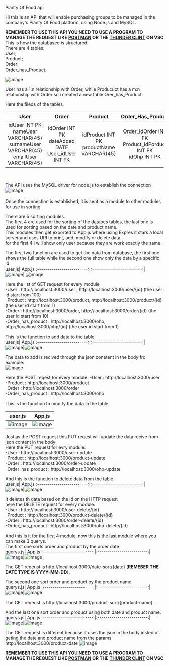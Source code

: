Planty Of Food api

Hi this is an API that will enable purchasing groups to be managed in the company's Planty Of Food platform, using Node.js and MySQL.

**REMEMBER TO USE THIS API YOU NEED TO USE A PROGRAM TO MANAGE THE REQUEST LIKE [POSTMAN](https://www.postman.com) OR THE [THUNDER CLINT](https://www.thunderclient.com) ON VSC** <br />
This is how the databased is structured. <br />
There are 4 tables:<br />
User;<br />
Product;<br />
Order;<br />
Order_has_Product.<br />

![image](https://github.com/Lokze/Planty-Of-Food-api/assets/51636003/6233eba6-9e80-49bc-bce7-aebad89da874=100)<br />

User has a 1:n relationship with Order, while Producuct has a m:n relationship with Order so i created a new table Orer_has_Product.<br />

Here the fileds of the tables

User       |  Order |  Product |  Order_Has_Product
:-------------------------:|:-------------------------:|:-------------------------:|:-------------------------:
idUser INT PK<br />nameUser VARCHAR(45)<br />surnameUser VARCHAR(45)<br /> emailUser VARCHAR(45) | idOrder INT PK<br />dateAdded DATE<br /> User_idUser INT FK | idProduct INT PK <br /> productName VARCHAR(45)| Order_idOrder INT FK <br /> Product_idPorduct INT FK <br /> idOhp INT PK
<br /> 

The API uses the MySQL driver for node.js to establish the connection <br /> 
![image](https://github.com/Lokze/Planty-Of-Food-api/assets/51636003/e2113b61-057b-4154-9a4e-36a556733960)<br /> 
<br /> 
Once the connection is established, it is sent as a module to other modules for use in sorting.<br /> 

There are 5 sorting modules.<br /> 
The first 4 are  used for the sorting of the databes tables, the last one is used for sorting based on the date and product name.<br /> 
This modules then get exported to App.js where using Expres it stars a local server and uses URI to print, add, modify or delete data.<br /> 
for the first 4 i will show only user because they are work exactly the same.<br /> 

The first two function are used to get the data from database, the first one shows the full table while the second one show only the data by a specific id<br /> 
user.js| App.js
:-------------------------:|:-------------------------:|
![image](https://github.com/Lokze/Planty-Of-Food-api/assets/51636003/c856e3f0-001a-4381-9309-039fa172b68f)| ![image](https://github.com/Lokze/Planty-Of-Food-api/assets/51636003/e77f4913-62d3-4446-9fe6-e187e4c39f46)

Here the list of GET request for every module<br /> 
-User : http://localhost:3000/user ,  http://localhost:3000/user/{id} (the user id start from 100)<br />
-Product : http://localhost:3000/product,  http://localhost:3000/product/{id} (the user id start from 1)<br />
-Order : http://localhost:3000/order,  http://localhost:3000/order/{id} (the user id start from 10)<br />
-Order_has_product : http://localhost:3000/ohp,  http://localhost:3000/ohp/{id} (the user id start from 1)<br />


This is the function to add data to the table<br />
user.js| App.js
:-------------------------:|:-------------------------:|
![image](https://github.com/Lokze/Planty-Of-Food-api/assets/51636003/06764968-d127-4572-bb00-68becdeae52b)|![image](https://github.com/Lokze/Planty-Of-Food-api/assets/51636003/b2b4f6af-b67e-4b2a-a62d-ccff56c0a7f9)

The data to add is recived through the json conetent in the body fro example:<br />
![image](https://github.com/Lokze/Planty-Of-Food-api/assets/51636003/50665c4c-c556-46b0-99db-b078ea453119)

Here the POST reqest for every module:
-User : http://localhost:3000/user <br />
-Product : http://localhost:3000/product <br />
-Order : http://localhost:3000/order <br />
-Order_has_product : http://localhost:3000/ohp <br />

This is the function to modify the data in the table<br />

user.js| App.js
:-------------------------:|:-------------------------:|
![image](https://github.com/Lokze/Planty-Of-Food-api/assets/51636003/20799298-90ab-470e-8939-a1231ec54051)|![image](https://github.com/Lokze/Planty-Of-Food-api/assets/51636003/290a3c91-5e48-4bea-8f64-61405343f28e)

Just as the POST request this PUT reqest will update the data recive from json content in the body<br />
Here the PUT request for evry module:<br />
-User : http://localhost:3000/user-update <br />
-Product : http://localhost:3000/product-update <br />
-Order : http://localhost:3000/order-update <br />
-Order_has_product : http://localhost:3000/ohp-update <br />

And this is the function to delete data from the table.<br />
user.js| App.js
:-------------------------:|:-------------------------:|
![image](https://github.com/Lokze/Planty-Of-Food-api/assets/51636003/7fa72d56-40ca-4d6c-8201-59df25ace00b)|![image](https://github.com/Lokze/Planty-Of-Food-api/assets/51636003/2ff8faf0-2f25-4d71-8b6a-f05017947d45)

It deletes th data based on the id on the HTTP request<br />
here the DELETE request for every module:<br />
-User : http://localhost:3000/user-delete/{id} <br />
-Product : http://localhost:3000/product-delete/{id} <br />
-Order : http://localhost:3000/order-delete/{id} <br />
-Order_has_product : http://localhost:3000/ohp-delete/{id} <br />

And this is it for the first 4 module, now this is the last module where you can make 3 querys. <br />
The first one sorts order and product by the order date <br />
querys.js| App.js
:-------------------------:|:-------------------------:|
![image](https://github.com/Lokze/Planty-Of-Food-api/assets/51636003/ba3e6ca1-f386-47ef-8fe0-fd22496c5a97)|![image](https://github.com/Lokze/Planty-Of-Food-api/assets/51636003/554f84df-48b1-4a31-bd92-9960896660bd)

The GET reqeust is  http://localhost:3000/date-sort/{date}  (**REMEBER THE DATE TYPE IS YYYY-MM-DD**). <br />

The second one sort order and product by the product name <br />
querys.js| App.js
:-------------------------:|:-------------------------:|
![image](https://github.com/Lokze/Planty-Of-Food-api/assets/51636003/32ee6b6f-08b8-46bf-b2f8-dc221797fc37)|![image](https://github.com/Lokze/Planty-Of-Food-api/assets/51636003/bfb16a28-58d5-4d0f-bfa6-5e047df1d399)

The GET reqeust is  http://localhost:3000/product-sort/{product-name}. <br />

And the last one sort order and product using both date and product name. <br />
querys.js| App.js
:-------------------------:|:-------------------------:|
![image](https://github.com/Lokze/Planty-Of-Food-api/assets/51636003/1df2553a-ad2c-45ab-821b-4b408e061418)|![image](https://github.com/Lokze/Planty-Of-Food-api/assets/51636003/961d2283-a5c8-4476-a8fe-bf733675c112)

The GET request is different because it uses the json in the body insted of geting the date and product name from the params http://localhost:3000/product-date
![image](https://github.com/Lokze/Planty-Of-Food-api/assets/51636003/3ee92b76-f3cb-4cc7-8e4c-cdd4600d4d4a)


**REMEMBER TO USE THIS API YOU NEED TO USE A PROGRAM TO MANAGE THE REQUEST LIKE [POSTMAN](https://www.postman.com) OR THE [THUNDER CLINT](https://www.thunderclient.com) ON VSC**
